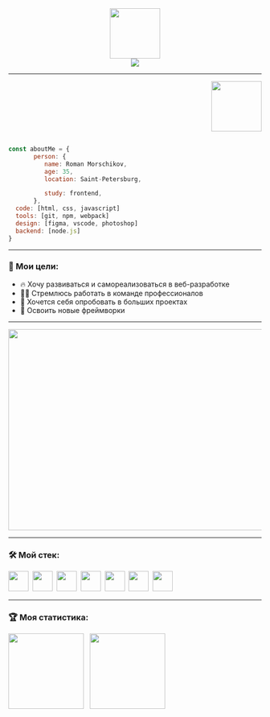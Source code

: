 <div id="header" align="center">

<img src="https://media.giphy.com/media/M9gbBd9nbDrOTu1Mqx/giphy.gif" width="100"/>

</div>


<div align="center"><img src="https://readme-typing-svg.herokuapp.com?size=25&color=091E28&center=true&width=500&height=60&lines=%D0%9F%D1%80%D0%B8%D0%B2%D0%B5%D1%82+%D0%BC%D0%B5%D0%BD%D1%8F+%D0%B7%D0%BE%D0%B2%D1%83%D1%82+%D0%A0%D0%BE%D0%BC%D0%B0%D0%BD!;%D0%AF+%D0%BD%D0%B0%D1%87%D0%B8%D0%BD%D0%B0%D1%8E%D1%89%D0%B8%D0%B9+%D0%B2%D0%B5%D0%B1-%D1%80%D0%B0%D0%B7%D1%80%D0%B0%D0%B1%D0%BE%D1%82%D1%87%D0%B8%D0%BA."/></div>

   ---

 <div align="right"><img src="https://lh3.googleusercontent.com/H86RJjYiHc9H3l1L048dy197SH5GBCAYI7U9UlSnUg8Z3KGZjNzCDh2NChdc5qHSXe_9=h500" width="100" height=""100/> </div>


```javascript

const aboutMe = {
       person: {
          name: Roman Morschikov,
          age: 35,
          location: Saint-Petersburg,     

          study: frontend,
       },
  code: [html, css, javascript]
  tools: [git, npm, webpack]
  design: [figma, vscode, photoshop]
  backend: [node.js]
}
```


 ---
 
   
   ### 🎯 Мои цели:
- 🔥 Хочу развиваться и самореализоваться в веб-разработке
- 👨‍💻 Стремлюсь работать в команде профессионалов
- 🥊 Хочется себя опробовать в больших проектах
- 🚀 Освоить новые фреймворки

---

<div align="center">

<img src="https://media.giphy.com/media/dWesBcTLavkZuG35MI/giphy.gif" width="894" height="400" />

</div>


---

   ### 🛠 Мой стек:
 
 <div>
            <img src="https://cdn.jsdelivr.net/gh/devicons/devicon/icons/html5/html5-original-wordmark.svg" width="40" height="40"/>&nbsp;
            <img src="https://cdn.jsdelivr.net/gh/devicons/devicon/icons/css3/css3-original-wordmark.svg" width="40" heigth="40"/>&nbsp;
            <img src="https://cdn.jsdelivr.net/gh/devicons/devicon/icons/javascript/javascript-original.svg" width="40" height="40"/>&nbsp;
            <img src="https://cdn.jsdelivr.net/gh/devicons/devicon/icons/react/react-original-wordmark.svg" weight="40" height="40" />&nbsp;
            <img src="https://cdn.jsdelivr.net/gh/devicons/devicon/icons/git/git-original-wordmark.svg" weight="40" height="40" />&nbsp;
            <img src="https://cdn.jsdelivr.net/gh/devicons/devicon/icons/nodejs/nodejs-original.svg" width="40" height="40" />&nbsp;
            <img src="https://cdn.jsdelivr.net/gh/devicons/devicon/icons/vscode/vscode-original.svg" width="40" height="40"/>&nbsp;
</div>
 
 ---

   ### 🏆 Моя статистика:

<div><img aling="left" style="height: 150px" src="https://github-readme-stats.vercel.app/api?username=00sleng00&hide=contribs&show_icons=true" />&nbsp;&nbsp;
  <img aling="left" style="height: 150px" src="https://github-readme-stats.vercel.app/api/top-langs/?username=00sleng00&theme=buefy&layout=compact" />
</div>
